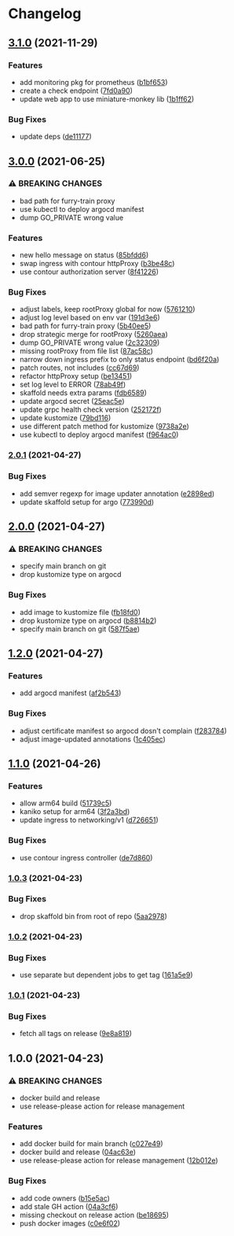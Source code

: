 # Changelog

## [3.1.0](https://www.github.com/shipperizer/furry-train/compare/v3.0.0...v3.1.0) (2021-11-29)


### Features

* add monitoring pkg for prometheus ([b1bf653](https://www.github.com/shipperizer/furry-train/commit/b1bf653e46b3e733433824973ace11b33bb1a3a8))
* create a check endpoint ([7fd0a90](https://www.github.com/shipperizer/furry-train/commit/7fd0a905dd3233aeca4c527d71b602e03b2dac36))
* update web app to use miniature-monkey lib ([1b1ff62](https://www.github.com/shipperizer/furry-train/commit/1b1ff62af2a72c08ef8d3e80409c56fd621b92d3))


### Bug Fixes

* update deps ([de11177](https://www.github.com/shipperizer/furry-train/commit/de1117777483dfd43f150f142d8acb40a0ee2e14))

## [3.0.0](https://www.github.com/shipperizer/furry-train/compare/v2.0.1...v3.0.0) (2021-06-25)


### ⚠ BREAKING CHANGES

* bad path for furry-train proxy
* use kubectl to deploy argocd manifest
* dump GO_PRIVATE wrong value

### Features

* new hello message on status ([85bfdd6](https://www.github.com/shipperizer/furry-train/commit/85bfdd6e869a51e1d2f66c95a999a03eb056cc59))
* swap ingress with contour httpProxy ([b3be48c](https://www.github.com/shipperizer/furry-train/commit/b3be48ce8806552a67e88832a8daf997eb13adf9))
* use contour authorization server ([8f41226](https://www.github.com/shipperizer/furry-train/commit/8f412268c9e740662dbdfef91dbd9da682635b83))


### Bug Fixes

* adjust labels, keep rootProxy global for now ([5761210](https://www.github.com/shipperizer/furry-train/commit/576121097e5ebb10db724093b0a2d60c31ff8cee))
* adjust log level based on env var ([191d3e6](https://www.github.com/shipperizer/furry-train/commit/191d3e66b45fe6731c1dd297a9254616f6e142c5))
* bad path for furry-train proxy ([5b40ee5](https://www.github.com/shipperizer/furry-train/commit/5b40ee50c97a434daf3cb989c80e5d4399905c3a))
* drop strategic merge for rootProxy ([5260aea](https://www.github.com/shipperizer/furry-train/commit/5260aeacb104a020e45c1c24b48033c87afaf56e))
* dump GO_PRIVATE wrong value ([2c32309](https://www.github.com/shipperizer/furry-train/commit/2c32309889d43e9a23d0719902692047f0c86cbe))
* missing rootProxy from file list ([87ac58c](https://www.github.com/shipperizer/furry-train/commit/87ac58c8705e19a0af10e8e061c7d487d7c2034c))
* narrow down ingress prefix to only status endpoint ([bd6f20a](https://www.github.com/shipperizer/furry-train/commit/bd6f20a35e39a89418a38a1a642f3c99f546151d))
* patch routes, not includes ([cc67d69](https://www.github.com/shipperizer/furry-train/commit/cc67d69f3f41c5f9ea556dd2667f560d4d77fd14))
* refactor httpProxy setup ([be13451](https://www.github.com/shipperizer/furry-train/commit/be134514ca5697f99a6e065b9811997cf05a1085))
* set log level to ERROR ([78ab49f](https://www.github.com/shipperizer/furry-train/commit/78ab49f71640c1b24a2ecb0170ca1d3bd8a8ff5b))
* skaffold needs extra params ([fdb6589](https://www.github.com/shipperizer/furry-train/commit/fdb6589dc063fd6860902b1606c69c716716d7ac))
* update argocd secret ([25eac5e](https://www.github.com/shipperizer/furry-train/commit/25eac5ee027da68ac9eaee60f6dda7531959dcd3))
* update grpc health check version ([252172f](https://www.github.com/shipperizer/furry-train/commit/252172fadaeb521dc3a926c6d16fadd1431c6139))
* update kustomize ([79bd116](https://www.github.com/shipperizer/furry-train/commit/79bd116ef8695159485bc051bd553d267e14495e))
* use different patch method for kustomize ([9738a2e](https://www.github.com/shipperizer/furry-train/commit/9738a2e8e2accb317307cc5bcbf8cc45e9133d11))
* use kubectl to deploy argocd manifest ([f964ac0](https://www.github.com/shipperizer/furry-train/commit/f964ac01d0785c81bc8bcfb5dcfd7696eec4abc1))

### [2.0.1](https://www.github.com/shipperizer/furry-train/compare/v2.0.0...v2.0.1) (2021-04-27)


### Bug Fixes

* add semver regexp for image updater annotation ([e2898ed](https://www.github.com/shipperizer/furry-train/commit/e2898ed6eeb7fb3c1902bd5d8371c7e70c6c9905))
* update skaffold setup for argo ([773990d](https://www.github.com/shipperizer/furry-train/commit/773990d67991c0b8bddecba999986cd0614c9bb2))

## [2.0.0](https://www.github.com/shipperizer/furry-train/compare/v1.2.0...v2.0.0) (2021-04-27)


### ⚠ BREAKING CHANGES

* specify main branch on git
* drop kustomize type on argocd

### Bug Fixes

* add image to kustomize file ([fb18fd0](https://www.github.com/shipperizer/furry-train/commit/fb18fd0e0638685d98ae8b1f8e24d976dee8d299))
* drop kustomize type on argocd ([b8814b2](https://www.github.com/shipperizer/furry-train/commit/b8814b29e53983198797a8a25b0d1dd7289c3b88))
* specify main branch on git ([587f5ae](https://www.github.com/shipperizer/furry-train/commit/587f5ae24e8aa993277116c5e456713c637d05f0))

## [1.2.0](https://www.github.com/shipperizer/furry-train/compare/v1.1.0...v1.2.0) (2021-04-27)


### Features

* add argocd manifest ([af2b543](https://www.github.com/shipperizer/furry-train/commit/af2b543f473eee3c285b781be641cd46bbaa6e48))


### Bug Fixes

* adjust certificate manifest so argocd dosn't complain ([f283784](https://www.github.com/shipperizer/furry-train/commit/f283784b65cbf90a559d15d7d7c76b3a5bf9f06a))
* adjust image-updated annotations ([1c405ec](https://www.github.com/shipperizer/furry-train/commit/1c405ec297d6b14a447f0a183e1456e4ca1e475a))

## [1.1.0](https://www.github.com/shipperizer/furry-train/compare/v1.0.3...v1.1.0) (2021-04-26)


### Features

* allow arm64 build ([51739c5](https://www.github.com/shipperizer/furry-train/commit/51739c5a0976f3a547409d4d9dda074dd85380bb))
* kaniko setup for arm64 ([3f2a3bd](https://www.github.com/shipperizer/furry-train/commit/3f2a3bd3a7e5aefea1839cf13dc7804879e8b93b))
* update ingress to networking/v1 ([d726651](https://www.github.com/shipperizer/furry-train/commit/d726651f9604ef7c5f3c311ebb3471b7f47bb3f0))


### Bug Fixes

* use contour ingress controller ([de7d860](https://www.github.com/shipperizer/furry-train/commit/de7d860b5d9da931c7c3541086f35813b9936859))

### [1.0.3](https://www.github.com/shipperizer/furry-train/compare/v1.0.2...v1.0.3) (2021-04-23)


### Bug Fixes

* drop skaffold bin from root of repo ([5aa2978](https://www.github.com/shipperizer/furry-train/commit/5aa29782403227119176e8d76d1ac8a0e7a994b2))

### [1.0.2](https://www.github.com/shipperizer/furry-train/compare/v1.0.1...v1.0.2) (2021-04-23)


### Bug Fixes

* use separate but dependent jobs to get tag ([161a5e9](https://www.github.com/shipperizer/furry-train/commit/161a5e98a16ff675aee9baff54767116882c0541))

### [1.0.1](https://www.github.com/shipperizer/furry-train/compare/v1.0.0...v1.0.1) (2021-04-23)


### Bug Fixes

* fetch all tags on release ([9e8a819](https://www.github.com/shipperizer/furry-train/commit/9e8a8191575954616c1c36e1964f68947c774390))

## 1.0.0 (2021-04-23)


### ⚠ BREAKING CHANGES

* docker build and release
* use release-please action for release management

### Features

* add docker build for main branch ([c027e49](https://www.github.com/shipperizer/furry-train/commit/c027e492a90c3880f355225542b1d01e49930383))
* docker build and release ([04ac63e](https://www.github.com/shipperizer/furry-train/commit/04ac63ee2158bb00a2582598a410ed5924c84daf))
* use release-please action for release management ([12b012e](https://www.github.com/shipperizer/furry-train/commit/12b012e590d27ccd36725c96d8f7a4a38efed9ed))


### Bug Fixes

* add code owners ([b15e5ac](https://www.github.com/shipperizer/furry-train/commit/b15e5ac9a95a9f4d8c4663d8d42622dcc9a43d1d))
* add stale GH action ([04a3cf6](https://www.github.com/shipperizer/furry-train/commit/04a3cf60ef2e4a3afbe5b4bac4fd1ef7026c08cd))
* missing checkout on release action ([be18695](https://www.github.com/shipperizer/furry-train/commit/be18695e5b489fd5f87202c645f581827770c6f9))
* push docker images ([c0e6f02](https://www.github.com/shipperizer/furry-train/commit/c0e6f02a1712afbddc4ceea107015e3146f2aef6))
